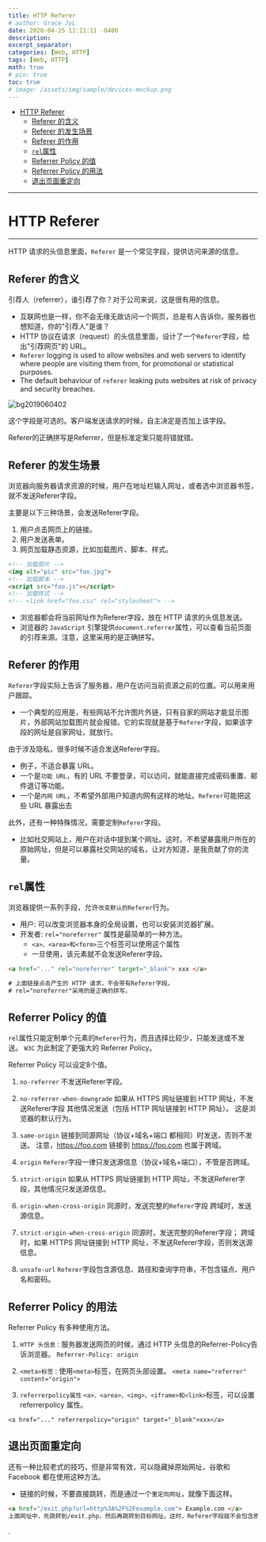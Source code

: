 ```yaml
---
title: HTTP Referer
# author: Grace JyL
date: 2020-04-25 11:11:11 -0400
description:
excerpt_separator:
categories: [Web, HTTP]
tags: [Web, HTTP]
math: true
# pin: true
toc: true
# image: /assets/img/sample/devices-mockup.png
---
```


- [HTTP Referer](#http-referer)
  - [Referer 的含义](#referer-的含义)
  - [Referer 的发生场景](#referer-的发生场景)
  - [Referer 的作用](#referer-的作用)
  - [`rel`属性](#rel属性)
  - [Referrer Policy 的值](#referrer-policy-的值)
  - [Referrer Policy 的用法](#referrer-policy-的用法)
  - [退出页面重定向](#退出页面重定向)

---


# HTTP Referer

---

HTTP 请求的头信息里面，`Referer` 是一个常见字段，提供访问来源的信息。

## Referer 的含义

引荐人（referrer），谁引荐了你？对于公司来说，这是很有用的信息。
- 互联网也是一样，你不会无缘无故访问一个网页，总是有人告诉你。服务器也想知道，你的"引荐人"是谁？
- HTTP 协议在请求（request）的头信息里面，设计了一个`Referer`字段，给出"引荐网页"的 URL。
- `Referer` logging is used to allow websites and web servers to identify where people are visiting them from, for promotional or statistical purposes.
- The default behaviour of `referer` leaking puts websites at risk of privacy and security breaches.

![bg2019060402](https://i.imgur.com/cmsOpvw.jpg)

这个字段是可选的。客户端发送请求的时候，自主决定是否加上该字段。

Referer的正确拼写是Referrer，但是标准定案只能将错就错。

## Referer 的发生场景
浏览器向服务器请求资源的时候，用户在地址栏输入网址，或者选中浏览器书签，就不发送Referer字段。

主要是以下三种场景，会发送Referer字段。
1. 用户点击网页上的链接。
2. 用户发送表单。
3. 网页加载静态资源，比如加载图片、脚本、样式。

```html
<!-- 加载图片 -->
<img alt="pic" src="foo.jpg">
<!-- 加载脚本 -->
<script src="foo.js"></script>
<!-- 加载样式 -->
<!-- <link href="foo.css" rel="stylesheet"> -->
```

- 浏览器都会将当前网址作为Referer字段，放在 HTTP 请求的头信息发送。
- 浏览器的 `JavaScript` 引擎提供`document.referrer`属性，可以查看当前页面的引荐来源。注意，这里采用的是正确拼写。

## Referer 的作用

`Referer`字段实际上告诉了服务器，用户在访问当前资源之前的位置。可以用来用户跟踪。
- 一个典型的应用是，有些网站不允许图片外链，只有自家的网站才能显示图片，外部网站加载图片就会报错。它的实现就是基于`Referer`字段，如果该字段的网址是自家网址，就放行。

由于涉及隐私，很多时候不适合发送Referer字段。
- 例子，不适合暴露 URL。
- 一个是`功能 URL`，有的 URL 不要登录，可以访问，就能直接完成密码重置、邮件退订等功能。
- 一个是`内网 URL`，不希望外部用户知道内网有这样的地址。`Referer`可能把这些 URL 暴露出去

此外，还有一种特殊情况，需要定制`Referer`字段。
- 比如社交网站上，用户在对话中提到某个网址。这时，不希望暴露用户所在的原始网址，但是可以暴露社交网站的域名，让对方知道，是我贡献了你的流量。

## `rel`属性

浏览器提供一系列手段，允许`改变默认的Referer`行为。
- 用户: 可以改变浏览器本身的全局设置，也可以安装浏览器扩展。
- 开发者: `rel="noreferrer"` 属性是最简单的一种方法。
  - `<a>、<area>和<form>`三个标签可以使用这个属性
  - 一旦使用，该元素就不会发送Referer字段。

```html
<a href="..." rel="noreferrer" target="_blank"> xxx </a>

# 上面链接点击产生的 HTTP 请求，不会带有Referer字段。
# rel="noreferrer"采用的是正确的拼写。
```

## Referrer Policy 的值
`rel`属性只能定制单个元素的`Referer`行为，而且选择比较少，只能发送或不发送。
`W3C` 为此制定了更强大的 Referrer Policy。

Referrer Policy 可以设定8个值。

1. `no-referrer`
不发送Referer字段。

2. `no-referrer-when-downgrade`
如果从 HTTPS 网址链接到 HTTP 网址，不发送Referer字段
其他情况发送（包括 HTTP 网址链接到 HTTP 网址）。
这是浏览器的默认行为。

3. `same-origin`
链接到同源网址（协议+域名+端口 都相同）时发送，否则不发送。
注意，https://foo.com 链接到 https://foo.com 也属于跨域。

4. `origin`
`Referer`字段一律只发送源信息（协议+域名+端口），不管是否跨域。

5. `strict-origin`
如果从 HTTPS 网址链接到 HTTP 网址，不发送Referer字段，其他情况只发送源信息。

6. `origin-when-cross-origin`
同源时，发送完整的`Referer`字段
跨域时，发送源信息。

7. `strict-origin-when-cross-origin`
同源时，发送完整的Referer字段；
跨域时，如果 HTTPS 网址链接到 HTTP 网址，不发送Referer字段，否则发送源信息。

8. `unsafe-url`
`Referer`字段包含源信息、路径和查询字符串，不包含锚点、用户名和密码。

## Referrer Policy 的用法
Referrer Policy 有多种使用方法。

1. `HTTP 头信息` : 服务器发送网页的时候，通过 HTTP 头信息的Referrer-Policy告诉浏览器。
`Referrer-Policy: origin`

2. `<meta>标签` : 使用`<meta>`标签，在网页头部设置。
`<meta name="referrer" content="origin">`

3. `referrerpolicy属性`
`<a>、<area>、<img>、<iframe>和<link>`标签，可以设置referrerpolicy 属性。

`<a href="..." referrerpolicy="origin" target="_blank">xxx</a>`

## 退出页面重定向
还有一种比较老式的技巧，但是非常有效，可以隐藏掉原始网址，谷歌和 Facebook 都在使用这种方法。
- 链接的时候，不要直接跳转，而是通过一个`重定向网址`，就像下面这样。

```html
<a href="/exit.php?url=http%3A%2F%2Fexample.com"> Example.com </a>
上面网址中，先跳转到/exit.php，然后再跳转到目标网址。这时，Referer字段就不会包含原始网址。
```























.
